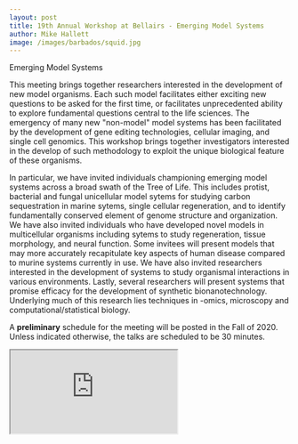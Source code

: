 ```yaml
---
layout: post
title: 19th Annual Workshop at Bellairs - Emerging Model Systems 
author: Mike Hallett
image: /images/barbados/squid.jpg
---
```


Emerging Model Systems

This meeting brings together researchers interested in the development of new model organisms.
Each such model facilitates either exciting new questions to be asked for the first time, or 
facilitates unprecedented ability to explore fundamental questions central to the life sciences.
The emergency of  many new "non-model" model systems has been facilitated by the development of gene editing technologies,  cellular imaging, and single cell genomics.
This workshop brings together investigators interested in the develop of such methodology to exploit the unique biological feature of these organisms.

In particular, we have invited individuals championing emerging model systems across a broad swath of the Tree of Life. This includes protist, bacterial and fungal unicellular model sytems for studying carbon sequestration in marine sytems, single cellular regeneration, and  to identify fundamentally conserved element of genome structure and organization.
We have also invited individuals who have developed novel models in multicellular organisms including sytems to study regeneration, tissue morphology,  and neural function. Some invitees will present models  that may more accurately recapitulate key aspects of human disease compared to murine systems currently in use. We have also invited researchers interested in the development of systems to study  organismal interactions  in various environments. Lastly, several researchers will present systems that promise efficacy for the development of synthetic bionanotechnology. 
Underlying much of this research lies techniques in -omics, microscopy and computational/statistical biology.


A **preliminary** schedule for the meeting will be posted in the Fall of 2020.  Unless indicated otherwise, the talks are scheduled to be 30 minutes.

<iframe src="https://docs.google.com/spreadsheets/d/e/2PACX-1vQO4hgmW4jIqDyDQbjGDEX3_lLs9-GYBjtYyMYra2gZlVpc5NlZyjlp5R8B9c2aJGRLOKY0WueIDR5K/pubhtml?gid=741533285&amp;single=true&amp;widget=true&amp;headers=false"></iframe>


